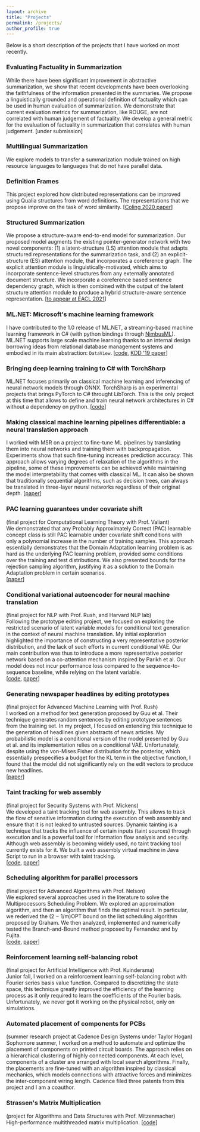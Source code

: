 ```yaml
---
layout: archive
title: "Projects"
permalink: /projects/
author_profile: true
---
```


Below is a short description of the projects that I have worked on most recently.
### Evaluating Factuality in Summarization
While there have been significant improvement in abstractive summarization, we show that recent developments have been overlooking the faithfulness of the information presented in the summaries. We propose a linguistically grounded and operational definition of factuality which can be used in human evaluation of summarization. We demonstrate that current evaluation metrics for summarization, like ROUGE, are not correlated with human judgement of factuality. We develop a general metric for the evaluation of factuality in summarization that correlates with human judgement.
[under submission]

### Multilingual Summarization
We explore models to transfer a summarization module trained on high resource languages to languages that do not have parallel data.

### Definition Frames
This project explored how distributed representations can be improved using Qualia structures from word definitions. The representations that we propose improve on the task of word similarity.
[[Coling 2020 paper](https://arxiv.org/pdf/1909.04793.pdf)]

### Structured Summarization
We propose a structure-aware end-to-end model for summarization. Our proposed model augments the existing pointer-generator network with two novel components: (1) a latent-structure (LS) attention module that adapts structured representations for the summarization task, and (2) an explicit-structure (ES) attention module, that incorporates a coreference graph. The explicit attention module is linguistically-motivated, which aims to incorporate sentence-level structures from any externally annotated document structure. We incorporate a coreference based sentence dependency graph, which is then combined with the output of the latent structure attention module to produce a hybrid structure-aware sentence representation.
[[to appear at EACL 2021](https://arxiv.org/pdf/2003.00576.pdf)]

### ML<span></span>.NET: Microsoft's machine learning framework
I have contributed to the 1.0 release of ML<span></span>.NET, a streaming-based machine learning framework in C# (with python bindings through [NimbusML](https://github.com/Microsoft/NimbusML)).
ML<span></span>.NET supports large scale machine learning thanks to an internal design borrowing ideas from relational database management systems and embodied in its main abstraction: `DataView`.
[[code](https://github.com/dotnet/machinelearning), [KDD '19 paper](https://arxiv.org/abs/1905.05715)]

### Bringing deep learning training to C# with TorchSharp
ML<span></span>.NET focuses primarily on classical machine learning and inferencing of neural network models through ONNX.
TorchSharp is an experimental projects that brings PyTorch to C# throught LibTorch.
This is the only project at this time that allows to define and train neural network architectures in C# without a dependency on python.
[[code](https://github.com/xamarin/TorchSharp)]

### Making classical machine learning pipelines differentiable: a neural translation approach
I worked with MSR on a project to fine-tune ML pipelines by translating them into neural networks and training them with backpropagation.
Experiments show that such fine-tuning increases prediction accuracy.
This approach allows varying degrees of relaxation of the algorithms in the pipeline, some of these improvements can be achieved while maintaining the model interpretability that comes with classical ML.
It can also be shown that traditionally sequential algorithms, such as decision trees, can always be translated in three-layer neural networks regardless of their original depth.
[[paper](https://arxiv.org/abs/1906.03822)]

### PAC learning guarantees under covariate shift
(final project for Computational Learning Theory with Prof. Valiant)  
We demonstrated that any Probably Approximately Correct (PAC) learnable concept class is still PAC learnable under covariate shift conditions with only a polynomial increase in the number of training samples. This approach essentially demonstrates that the Domain Adaptation learning problem is as hard as the underlying PAC learning problem, provided some conditions over the training and test distributions. We also presented bounds for the rejection sampling algorithm, justifying it as a solution to the Domain Adaptation problem in certain scenarios.  
[[paper](https://arxiv.org/abs/1812.06393)]

### Conditional variational autoencoder for neural machine translation
(final project for NLP with Prof. Rush, and Harvard NLP lab)  
Following the prototype editing project, we focused on exploring the restricted scenario of latent variable models for conditional text generation in the context of neural machine translation. My initial exploration highlighted the importance of constructing a very representative posterior distribution, and the lack of such efforts in current conditional VAE. Our main contribution was thus to introduce a more representative posterior network based on a co-attention mechanism inspired by Parikh et al. Our model does not incur performance loss compared to the sequence-to-sequence baseline, while relying on the latent variable.  
[[code](https://github.com/artidoro/conditional-vae), [paper](https://arxiv.org/abs/1812.04405)]

### Generating newspaper headlines by editing prototypes
(final project for Advanced Machine Learning with Prof. Rush)  
I worked on a method for text generation proposed by Guu et al. Their technique generates random sentences by editing prototype sentences from the training set. In my project, I focused on extending this technique to the generation of headlines given abstracts of news articles. My probabilistic model is a conditional version of the model presented by Guu et al. and its implementation relies on a conditional VAE. Unfortunately, despite using the von-Mises Fisher distribution for the posterior, which essentially prespecifies a budget for the KL term in the objective function, I found that the model did not significantly rely on the edit vectors to produce new headlines.  
[[paper](https://artidoro.github.io/files/Conditional_Prototype_Editing_for_Abstractive_Summarization.pdf)]

### Taint tracking for web assembly
(final project for Security Systems with Prof. Mickens)  
We developed a taint tracking tool for web assembly. This allows to track the flow of sensitive information during the execution of web assembly and ensure that it is not leaked to untrusted sources. Dynamic tainting is a technique that tracks the influence of certain inputs (taint sources) through execution and is a powerful tool for information flow analysis and security. Although web assembly is becoming widely used, no taint tracking tool currently exists for it. We built a web assembly virtual machine in Java Script to run in a browser with taint tracking.  
[[code](https://github.com/aronszanto/wasm-taint-tracking), [paper](https://arxiv.org/abs/1807.08349)]

### Scheduling algorithm for parallel processors 
(final project for Advanced Algorithms with Prof. Nelson)  
We explored several approaches used in the literature to solve the Multiprocessors Scheduling Problem. We explored an approximation algorithm, and then an algorithm that finds the optimal result. In particular, we rederived the (2 − 1/m)OPT bound on the list scheduling algorithm proposed by Graham. We then analyzed, implemented and numerically tested the Branch-and-Bound method proposed by Fernandez and by Fujita.  
[[code](https://github.com/artidoro/scheduling), [paper](https://artidoro.github.io/files/Analyzing_Branch_and_Bound_Algorithms_for_the_Multiprocessor_Scheduling_Problem.pdf)]

### Reinforcement learning self-balancing robot
(final project for Artificial Intelligence with Prof. Kuindersma)  
Junior fall, I worked on a reinforcement learning self-balancing robot with Fourier series basis value function. Compared to discretizing the state space, this technique greatly improved the efficiency of the learning process as it only required to learn the coefficients of the Fourier basis. Unfortunately, we never got it working on the physical robot, only on simulations.  

### Automated placement of components for PCBs
(summer research project at Cadence Design Systems under Taylor Hogan)  
Sophomore summer, I worked on a method to automate and optimize the placement of components on printed circuit boards. The approach relies on a hierarchical clustering of highly connected components. At each level, components of a cluster are arranged with local search algorithms. Finally, the placements are fine-tuned with an algorithm inspired by classical mechanics, which models connections with attractive forces and minimizes the inter-component wiring length. Cadence filed three patents from this project and I am a coauthor.

### Strassen's Matrix Multiplication
(project for Algorithms and Data Structures with Prof. Mitzenmacher)  
High-performance multithreaded matrix multiplication.
[[code](https://github.com/aronszanto/strassen)]
